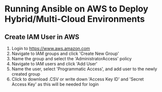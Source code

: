 # Running Ansible on AWS to Deploy Hybrid/Multi-Cloud Environments

## Create IAM User in AWS
1. Login to https://www.aws.amazon.com
2. Navigate to IAM groups and click 'Create New Group'
3. Name the group and select the 'AdministratorAccess' policy
4. Navigate to IAM users and click 'Add User'
5. Name the user, select 'Programmatic Access', and add user to the newly created group
6. Click to download .CSV or write down 'Access Key ID' and 'Secret Access Key' as this will be needed for login
